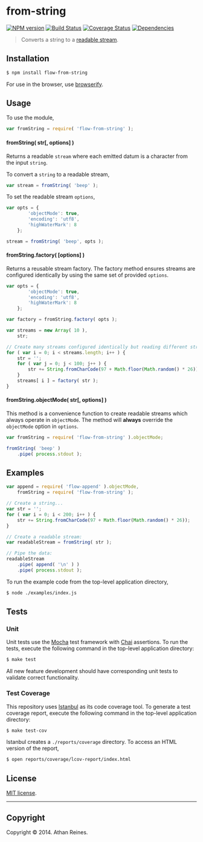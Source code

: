 from-string
===
[![NPM version][npm-image]][npm-url] [![Build Status][travis-image]][travis-url] [![Coverage Status][coveralls-image]][coveralls-url] [![Dependencies][dependencies-image]][dependencies-url]

> Converts a string to a [readable stream](http://nodejs.org/api/stream.html#stream_class_stream_readable).


## Installation

``` bash
$ npm install flow-from-string
```

For use in the browser, use [browserify](https://github.com/substack/node-browserify).


## Usage

To use the module,

``` javascript
var fromString = require( 'flow-from-string' );
```

#### fromString( str[, options] )

Returns a readable `stream` where each emitted datum is a character from the input `string`.

To convert a `string` to a readable stream,

``` javascript
var stream = fromString( 'beep' );
```

To set the readable stream `options`,

``` javascript
var opts = {
		'objectMode': true,
		'encoding': 'utf8',
		'highWaterMark': 8
	};

stream = fromString( 'beep', opts );
```


#### fromString.factory( [options] )

Returns a reusable stream factory. The factory method ensures streams are configured identically by using the same set of provided `options`.

``` javascript
var opts = {
		'objectMode': true,
		'encoding': 'utf8',
		'highWaterMark': 8
	};

var factory = fromString.factory( opts );

var streams = new Array( 10 ),
	str;

// Create many streams configured identically but reading different strings...
for ( var i = 0; i < streams.length; i++ ) {
	str = '';
	for ( var j = 0; j < 100; j++ ) {
		str += String.fromCharCode(97 + Math.floor(Math.random() * 26));
	}
	streams[ i ] = factory( str );
}
```


#### fromString.objectMode( str[, options] )

This method is a convenience function to create readable streams which always operate in `objectMode`. The method will __always__ override the `objectMode` option in `options`.

``` javascript
var fromString = require( 'flow-from-string' ).objectMode;

fromString( 'beep' )
	.pipe( process.stdout );
```


## Examples

``` javascript
var append = require( 'flow-append' ).objectMode,
	fromString = require( 'flow-from-string' );

// Create a string...
var str = '';
for ( var i = 0; i < 200; i++ ) {
	str += String.fromCharCode(97 + Math.floor(Math.random() * 26));
}

// Create a readable stream:
var readableStream = fromString( str );

// Pipe the data:
readableStream
	.pipe( append( '\n' ) )
	.pipe( process.stdout );
```

To run the example code from the top-level application directory,

``` bash
$ node ./examples/index.js
```


## Tests

### Unit

Unit tests use the [Mocha](http://mochajs.org/) test framework with [Chai](http://chaijs.com) assertions. To run the tests, execute the following command in the top-level application directory:

``` bash
$ make test
```

All new feature development should have corresponding unit tests to validate correct functionality.


### Test Coverage

This repository uses [Istanbul](https://github.com/gotwarlost/istanbul) as its code coverage tool. To generate a test coverage report, execute the following command in the top-level application directory:

``` bash
$ make test-cov
```

Istanbul creates a `./reports/coverage` directory. To access an HTML version of the report,

``` bash
$ open reports/coverage/lcov-report/index.html
```


## License

[MIT license](http://opensource.org/licenses/MIT). 


---
## Copyright

Copyright &copy; 2014. Athan Reines.


[npm-image]: http://img.shields.io/npm/v/flow-from-string.svg
[npm-url]: https://npmjs.org/package/flow-from-string

[travis-image]: http://img.shields.io/travis/flow-io/from-string-node/master.svg
[travis-url]: https://travis-ci.org/flow-io/from-string-node

[coveralls-image]: https://img.shields.io/coveralls/flow-io/from-string-node/master.svg
[coveralls-url]: https://coveralls.io/r/flow-io/from-string-node?branch=master

[dependencies-image]: http://img.shields.io/david/flow-io/from-string-node.svg
[dependencies-url]: https://david-dm.org/flow-io/from-string-node

[dev-dependencies-image]: http://img.shields.io/david/dev/flow-io/from-string-node.svg
[dev-dependencies-url]: https://david-dm.org/dev/flow-io/from-string-node

[github-issues-image]: http://img.shields.io/github/issues/flow-io/from-string-node.svg
[github-issues-url]: https://github.com/flow-io/from-string-node/issues
